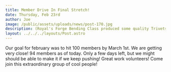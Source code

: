 ```yaml
---
title: Member Drive In Final Stretch!
date: Thursday, Feb 23rd
author: Joe
image: /public/assets/uploads/news/post-170.jpg
description: (Royal's Forge Bending Class produced some quality Trivets!)
layout: ../../../layouts/Post.astro
---
```


Our goal for february was to hit 100 members by March 1st.  We are getting very close!  94 members as of today.  Only a few days left, but we might should be able to make it if we keep pushing!  Great work volunteers!  Come join this extraordinary group of cool people!
